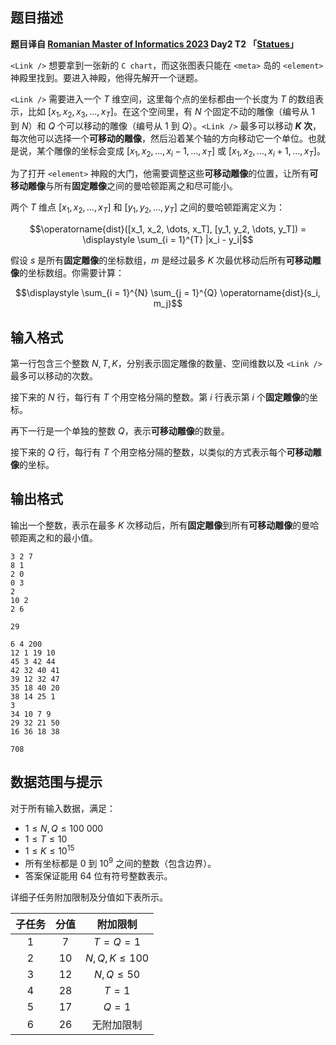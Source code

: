 ## 题目描述

**题目译自 [Romanian Master of Informatics 2023](https://rmi.lbi.ro/rmi_2023/) Day2 T2 「[Statues](https://csacademy.com/contest/rmi-2023-day-2/task/statues/)」**

`<Link />` 想要拿到一张新的 `C chart`，而这张图表只能在 `<meta>` 岛的 `<element>` 神殿里找到。要进入神殿，他得先解开一个谜题。

`<Link />` 需要进入一个 $T$ 维空间，这里每个点的坐标都由一个长度为 $T$ 的数组表示，比如 $[x_1, x_2, x_3, \dots, x_T]$。在这个空间里，有 $N$ 个固定不动的雕像（编号从 $1$ 到 $N$）和 $Q$ 个可以移动的雕像（编号从 $1$ 到 $Q$）。`<Link />` 最多可以移动 **$K$ 次**，每次他可以选择一个**可移动的雕像**，然后沿着某个轴的方向移动它一个单位。也就是说，某个雕像的坐标会变成 $[x_1, x_2, \dots, x_i−1, \dots, x_T]$ 或 $[x_1, x_2, \dots, x_i+1, \dots, x_T]$。

为了打开 `<element>` 神殿的大门，他需要调整这些**可移动雕像**的位置，让所有**可移动雕像**与所有**固定雕像**之间的曼哈顿距离之和尽可能小。

两个 $T$ 维点 $[x_1, x_2, \dots, x_T]$ 和 $[y_1, y_2, \dots, y_T]$ 之间的曼哈顿距离定义为：

$$\operatorname{dist}([x_1, x_2, \dots, x_T], [y_1, y_2, \dots, y_T]) = \displaystyle \sum_{i = 1}^{T} |x_i - y_i|$$

假设 $s$ 是所有**固定雕像**的坐标数组，$m$ 是经过最多 $K$ 次最优移动后所有**可移动雕像**的坐标数组。你需要计算：

$$\displaystyle \sum_{i = 1}^{N} \sum_{j = 1}^{Q} \operatorname{dist}(s_i, m_j)$$

## 输入格式

第一行包含三个整数 $N, T, K$，分别表示固定雕像的数量、空间维数以及 `<Link />` 最多可以移动的次数。

接下来的 $N$ 行，每行有 $T$ 个用空格分隔的整数。第 $i$ 行表示第 $i$ 个**固定雕像**的坐标。

再下一行是一个单独的整数 $Q$，表示**可移动雕像**的数量。

接下来的 $Q$ 行，每行有 $T$ 个用空格分隔的整数，以类似的方式表示每个**可移动雕像**的坐标。

## 输出格式

输出一个整数，表示在最多 $K$ 次移动后，所有**固定雕像**到所有**可移动雕像**的曼哈顿距离之和的最小值。

```input1
3 2 7
8 1
2 0
0 3
2
10 2
2 6

```

```output1
29

```

```input2
6 4 200
12 1 19 10
45 3 42 44
42 32 40 41
39 12 32 47
35 18 40 20
38 14 25 1
3
34 10 7 9
29 32 21 50
16 36 18 38

```

```output2
708

```

## 数据范围与提示

对于所有输入数据，满足：

* $1 \leq N, Q \leq 100\ 000$
* $1 \leq T \leq 10$
* $1 \leq K \leq 10^{15}$
* 所有坐标都是 $0$ 到 $10^9$ 之间的整数（包含边界）。
* 答案保证能用 64 位有符号整数表示。

详细子任务附加限制及分值如下表所示。

| 子任务 | 分值 | 附加限制 |
| :---: | :---: | :--: |
| $1$ | $7$      | $T = Q = 1$|
| $2$ | $10$      | $N, Q, K \leq 100$      |
| $3$ | $12$     | $N, Q \leq 50$    |
| $4$ | $28$      | $T = 1$   |
| $5$ | $17$      | $Q = 1$    |
| $6$ | $26$      | 无附加限制 |


